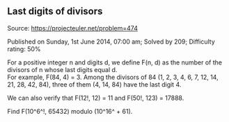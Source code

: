Last digits of divisors
-----------------------

Source: https://projecteuler.net/problem=474

Published on Sunday, 1st June 2014, 07:00 am; Solved by 209; Difficulty
rating: 50%

For a positive integer n and digits d, we define F(n, d) as the number
of the divisors of n whose last digits equal d.\
 For example, F(84, 4) = 3. Among the divisors of 84 (1, 2, 3, 4, 6, 7,
12, 14, 21, 28, 42, 84), three of them (4, 14, 84) have the last digit
4.

We can also verify that F(12!, 12) = 11 and F(50!, 123) = 17888.

Find F(10^6^!, 65432) modulo (10^16^ + 61).

